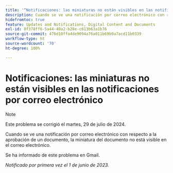 ```yaml
---
title: '“Notificaciones: las miniaturas no están visibles en las notificaciones por correo electrónico”'
description: Cuando se ve una notificación por correo electrónico con respecto a la aprobación de un documento, la miniatura del documento no está visible en el correo electrónico.
hidefromtoc: true
feature: Updates and Notifications, Digital Content and Documents
exl-id: 8f378ff6-5a44-40a2-b28e-c613b63a1b76
source-git-commit: 476d10ffa4de9094a76a011b69b9a7acd11b0339
workflow-type: ht
source-wordcount: '70'
ht-degree: 100%

---
```


# Notificaciones: las miniaturas no están visibles en las notificaciones por correo electrónico

>[!NOTE]
>
>Este problema se corrigió el martes, 29 de julio de 2024.

Cuando se ve una notificación por correo electrónico con respecto a la aprobación de un documento, la miniatura del documento no está visible en el correo electrónico.

Se ha informado de este problema en Gmail.

_Notificado por primera vez el 1 de junio de 2023._
